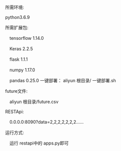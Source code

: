 所需环境:

 python3.6.9

所需扩展包:

　tensorflow                    1.14.0   

　Keras                             2.2.5   

　flask                               1.1.1

　numpy                         1.17.0         

　pandas                            0.25.0
 一键部署：
     aliyun 根目录/  一键部署.sh

future文件:

　aliyun 根目录/future.csv
 

RESTApi:

　0.0.0.0:8090?data=2,2,2,2,2,2,2......

运行方式:

　运行 restapi中的 apps.py即可

